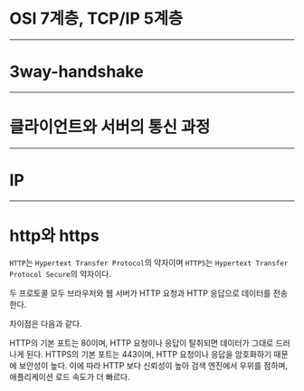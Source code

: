 # OSI 7계층, TCP/IP 5계층



***

# 3way-handshake

***

# 클라이언트와 서버의 통신 과정

***

# IP



***

# http와 https

`HTTP`는 `Hypertext Transfer Protocol`의 약자이며 `HTTPS`는 `Hypertext Transfer Protocol Secure`의 약자이다.

두 프로토콜 모두 브라우저와 웹 서버가 HTTP 요청과 HTTP 응답으로 데이터를 전송한다.

차이점은 다음과 같다.

HTTP의 기본 포트는 80이며, HTTP 요청이나 응답이 탈취되면 데이터가 그대로 드러나게 된다. HTTPS의 기본 포트는 443이며, HTTP 요청이나 응답을 암호화하기 때문에 보안성이 높다. 이에 따라 HTTP 보다 신뢰성이 높아 검색 엔진에서 우위를 점하며, 애플리케이션 로드 속도가 더 빠르다.